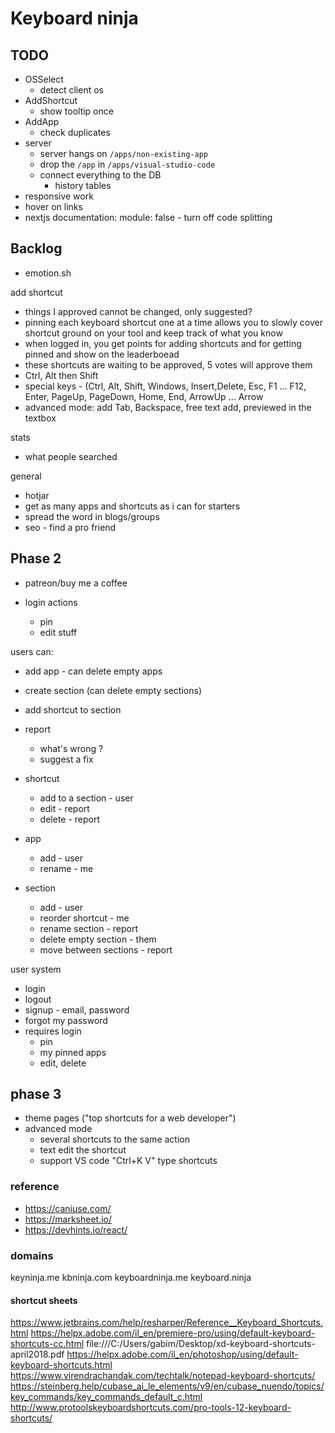 # Keyboard ninja

## TODO

- OSSelect
  - detect client os
- AddShortcut
  - show tooltip once
- AddApp
  - check duplicates
- server
  - server hangs on `/apps/non-existing-app`
  - drop the `/app` in `/apps/visual-studio-code`
  - connect everything to the DB
    - history tables
- responsive work
- hover on links
- nextjs documentation: module: false - turn off code splitting

## Backlog

- emotion.sh

add shortcut

- things I approved cannot be changed, only suggested?
- pinning each keyboard shortcut one at a time allows you to slowly cover shortcut ground on your tool and keep track of what you know
- when logged in, you get points for adding shortcuts and for getting pinned and show on the leaderboead
- these shortcuts are waiting to be approved, 5 votes will approve them
- Ctrl, Alt then Shift
- special keys - (Ctrl, Alt, Shift, Windows, Insert,Delete, Esc, F1 ... F12, Enter, PageUp, PageDown, Home, End, ArrowUp ... Arrow
- advanced mode: add Tab, Backspace, free text add, previewed in the textbox

stats

- what people searched

general

- hotjar
- get as many apps and shortcuts as i can for starters
- spread the word in blogs/groups
- seo - find a pro friend

## Phase 2

- patreon/buy me a coffee

- login actions
  - pin
  - edit stuff

users can:

- add app - can delete empty apps
- create section (can delete empty sections)
- add shortcut to section
- report

  - what's wrong ?
  - suggest a fix

- shortcut
  - add to a section - user
  - edit - report
  - delete - report
- app
  - add - user
  - rename - me
- section
  - add - user
  - reorder shortcut - me
  - rename section - report
  - delete empty section - them
  - move between sections - report

user system

- login
- logout
- signup - email, password
- forgot my password
- requires login
  - pin
  - my pinned apps
  - edit, delete

## phase 3

- theme pages ("top shortcuts for a web developer")
- advanced mode
  - several shortcuts to the same action
  - text edit the shortcut
  - support VS code "Ctrl+K V" type shortcuts

### reference

- https://caniuse.com/
- https://marksheet.io/
- https://devhints.io/react/

### domains

keyninja.me
kbninja.com
keyboardninja.me
keyboard.ninja

#### shortcut sheets

https://www.jetbrains.com/help/resharper/Reference__Keyboard_Shortcuts.html
https://helpx.adobe.com/il_en/premiere-pro/using/default-keyboard-shortcuts-cc.html
file:///C:/Users/gabim/Desktop/xd-keyboard-shortcuts-april2018.pdf
https://helpx.adobe.com/il_en/photoshop/using/default-keyboard-shortcuts.html
https://www.virendrachandak.com/techtalk/notepad-keyboard-shortcuts/
https://steinberg.help/cubase_ai_le_elements/v9/en/cubase_nuendo/topics/key_commands/key_commands_default_c.html
http://www.protoolskeyboardshortcuts.com/pro-tools-12-keyboard-shortcuts/
